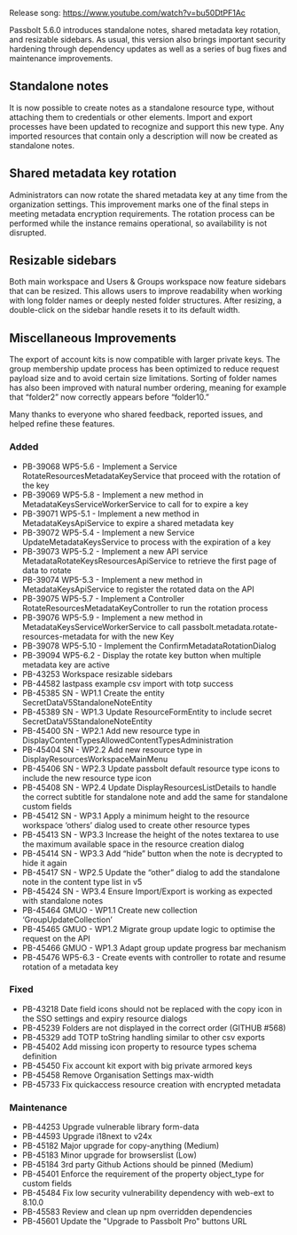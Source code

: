 Release song: https://www.youtube.com/watch?v=bu50DtPF1Ac

Passbolt 5.6.0 introduces standalone notes, shared metadata key rotation, and resizable sidebars. As usual, this version also brings important security hardening through dependency updates as well as a series of bug fixes and maintenance improvements.

## Standalone notes

It is now possible to create notes as a standalone resource type, without attaching them to credentials or other elements. Import and export processes have been updated to recognize and support this new type. Any imported resources that contain only a description will now be created as standalone notes.

## Shared metadata key rotation

Administrators can now rotate the shared metadata key at any time from the organization settings. This improvement marks one of the final steps in meeting metadata encryption requirements. The rotation process can be performed while the instance remains operational, so availability is not disrupted.

## Resizable sidebars

Both main workspace and Users & Groups workspace now feature sidebars that can be resized. This allows users to improve readability when working with long folder names or deeply nested folder structures. After resizing, a double-click on the sidebar handle resets it to its default width.

## Miscellaneous Improvements

The export of account kits is now compatible with larger private keys. The group membership update process has been optimized to reduce request payload size and to avoid certain size limitations. Sorting of folder names has also been improved with natural number ordering, meaning for example that “folder2” now correctly appears before “folder10.”

Many thanks to everyone who shared feedback, reported issues, and helped refine these features.

### Added
- PB-39068 WP5-5.6 - Implement a Service RotateResourcesMetadataKeyService that proceed with the rotation of the key
- PB-39069 WP5-5.8 - Implement a new method in MetadataKeysServiceWorkerService to call for  to expire a key
- PB-39071 WP5-5.1 - Implement a new method in MetadataKeysApiService to expire a shared metadata key
- PB-39072 WP5-5.4 - Implement a new Service UpdateMetadataKeysService to process with the expiration of a key
- PB-39073 WP5-5.2 - Implement a new API service MetadataRotateKeysResourcesApiService to retrieve the first page of data to rotate
- PB-39074 WP5-5.3 - Implement a new method in MetadataKeysApiService to register the rotated data on the API
- PB-39075 WP5-5.7 - Implement a Controller RotateResourcesMetadataKeyController to run the rotation process
- PB-39076 WP5-5.9 - Implement a new method in MetadataKeysServiceWorkerService to call passbolt.metadata.rotate-resources-metadata for  with the new Key
- PB-39078 WP5-5.10 - Implement the ConfirmMetadataRotationDialog
- PB-39094 WP5-6.2 - Display the rotate key button when multiple metadata key are active
- PB-43253 Workspace resizable sidebars
- PB-44582 lastpass example csv import with totp success
- PB-45385 SN - WP1.1 Create the entity SecretDataV5StandaloneNoteEntity
- PB-45389 SN - WP1.3 Update ResourceFormEntity to include secret SecretDataV5StandaloneNoteEntity
- PB-45400 SN - WP2.1 Add new resource type in DisplayContentTypesAllowedContentTypesAdministration
- PB-45404 SN - WP2.2 Add new resource type in DisplayResourcesWorkspaceMainMenu
- PB-45406 SN - WP2.3 Update passbolt default resource type icons to include the new resource type icon
- PB-45408 SN - WP2.4 Update DisplayResourcesListDetails to handle the correct subtitle for standalone note and add the same for standalone custom fields
- PB-45412 SN - WP3.1 Apply a minimum height to the resource workspace ‘others’ dialog used to create other resource types
- PB-45413 SN - WP3.3 Increase the height of the notes textarea to use the maximum available space in the resource creation dialog
- PB-45414 SN - WP3.3 Add “hide” button when the note is decrypted to hide it again
- PB-45417 SN - WP2.5 Update the “other” dialog to add the standalone note in the content type list in v5
- PB-45424 SN - WP3.4 Ensure Import/Export is working as expected with standalone notes
- PB-45464 GMUO - WP1.1 Create new collection ‘GroupUpdateCollection’
- PB-45465 GMUO - WP1.2 Migrate group update logic to optimise the request on the API
- PB-45466 GMUO - WP1.3 Adapt group update progress bar mechanism
- PB-45476 WP5-6.3 - Create events with controller to rotate and resume rotation of a metadata key

### Fixed
- PB-43218 Date field icons should not be replaced with the copy icon in the SSO settings and expiry resource dialogs
- PB-45239 Folders are not displayed in the correct order (GITHUB #568)
- PB-45329 add TOTP toString handling similar to other csv exports
- PB-45402 Add missing icon property to resource types schema definition
- PB-45450 Fix account kit export with big private armored keys
- PB-45458 Remove Organisation Settings max-width
- PB-45733 Fix quickaccess resource creation with encrypted metadata

### Maintenance
- PB-44253 Upgrade vulnerable library form-data
- PB-44593 Upgrade i18next to v24x
- PB-45182 Major upgrade for copy-anything (Medium)
- PB-45183 Minor upgrade for browserslist (Low)
- PB-45184 3rd party Github Actions should be pinned (Medium)
- PB-45401 Enforce the requirement of the property object_type for custom fields
- PB-45484 Fix low security vulnerability dependency with web-ext to 8.10.0
- PB-45583 Review and clean up npm overridden dependencies
- PB-45601 Update the "Upgrade to Passbolt Pro" buttons URL
